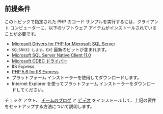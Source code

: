 ## 前提条件

このトピックで指定された PHP のコード サンプルを実行するには、クライアント コンピューターに、以下のソフトウェア アイテムがインストールされていることが必要です。


- [Microsoft Drivers for PHP for Microsoft SQL Server](http://www.microsoft.com/download/details.aspx?id=20098)
 - `SQLSRV32 します。EXE` 最新のビットが含まれます。
- [Microsoft SQL Server Native Client 11.0](http://www.microsoft.com/download/details.aspx?id=36434)
- [Microsoft ODBC ドライバー](https://www.microsoft.com/en-us/download/details.aspx?id=36434)
- IIS Express
- [PHP 5.6 for IIS Express](http://www.microsoft.com/web/downloads/platform.aspx)
 - プラットフォーム インストーラーを使用してダウンロードします。
 - Internet Explorer を使ってプラットフォーム インストーラーをダウンロードしてください。


チェック アウト、 [チームのブログ](http://blogs.msdn.com/b/sqlphp/archive/2015/05/11/getting-started-with-php-and-microsoft-sql-server.aspx) と [ビデオ](https://www.youtube.com/watch?v=0oCjiRK_tUk) をインストールして、上記の要件をセットアップする方法について説明します。









